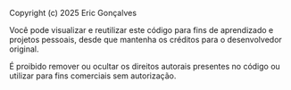 Copyright (c) 2025 Eric Gonçalves

Você pode visualizar e reutilizar este código para fins de aprendizado e projetos pessoais,
desde que mantenha os créditos para o desenvolvedor original.

É proibido remover ou ocultar os direitos autorais presentes no código ou utilizar para fins comerciais sem autorização.